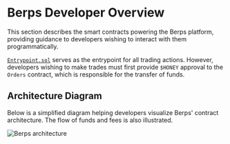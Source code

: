 # Berps Developer Overview

This section describes the smart contracts powering the Berps platform, providing guidance to developers wishing to interact with them programmatically.

[`Entrypoint.sol`](/developers/contracts/entrypoint) serves as the entrypoint for all trading actions. However, developers wishing to make trades must first provide `$HONEY` approval to the `Orders` contract, which is responsible for the transfer of funds.

## Architecture Diagram

Below is a simplified diagram helping developers visualize Berps' contract architecture. The flow of funds and fees is also illustrated.

![Berps architecture](/assets/berps-architecture.png)
